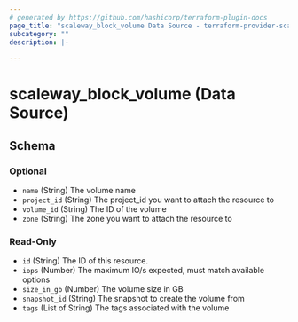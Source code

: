 ```yaml
---
# generated by https://github.com/hashicorp/terraform-plugin-docs
page_title: "scaleway_block_volume Data Source - terraform-provider-scaleway"
subcategory: ""
description: |-
  
---
```


# scaleway_block_volume (Data Source)





<!-- schema generated by tfplugindocs -->
## Schema

### Optional

- `name` (String) The volume name
- `project_id` (String) The project_id you want to attach the resource to
- `volume_id` (String) The ID of the volume
- `zone` (String) The zone you want to attach the resource to

### Read-Only

- `id` (String) The ID of this resource.
- `iops` (Number) The maximum IO/s expected, must match available options
- `size_in_gb` (Number) The volume size in GB
- `snapshot_id` (String) The snapshot to create the volume from
- `tags` (List of String) The tags associated with the volume
